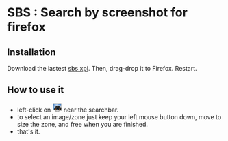 # SBS : Search by screenshot for firefox

## Installation

Download the lastest [sbs.xpi](https://github.com/syndr0m/sbs/raw/master/bin/sbs.xpi). Then, drag-drop it to Firefox. Restart.

## How to use it

 - left-click on ![toolbar button](https://github.com/syndr0m/sbs/raw/master/src/content/skin/toolbar.png) near the searchbar.
 - to select an image/zone just keep your left mouse button down, move to size the zone, and free when you are finished.
 - that's it.
